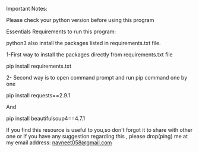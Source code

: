 Important Notes:

Please check your python version before using this program 

Essentials Requirements to run this program:

python3 also install the packages listed in requirements.txt file.

1-First way to install the packages directly from requirements.txt file


pip install requirements.txt

2- Second way is to open command prompt and run pip command one by one 

pip install requests==2.9.1

And

pip install beautifulsoup4==4.7.1




If you find this resource is useful to you,so don't forgot it to share with other one or If you have any suggestion regarding this , please drop(ping) me at my email address: navneet058@gmail.com






